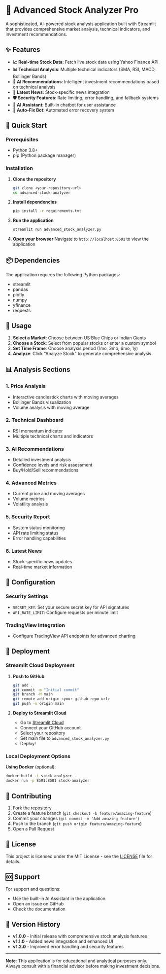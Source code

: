 # 🚀 Advanced Stock Analyzer Pro

A sophisticated, AI-powered stock analysis application built with Streamlit that provides comprehensive market analysis, technical indicators, and investment recommendations.

## ✨ Features

- **📈 Real-time Stock Data**: Fetch live stock data using Yahoo Finance API
- **📊 Technical Analysis**: Multiple technical indicators (SMA, RSI, MACD, Bollinger Bands)
- **🎯 AI Recommendations**: Intelligent investment recommendations based on technical analysis
- **📰 Latest News**: Stock-specific news integration
- **🛡️ Security Features**: Rate limiting, error handling, and fallback systems
- **🤖 AI Assistant**: Built-in chatbot for user assistance
- **🔧 Auto-Fix Bot**: Automated error recovery system

## 🚀 Quick Start

### Prerequisites
- Python 3.8+
- pip (Python package manager)

### Installation

1. **Clone the repository**
   ```bash
   git clone <your-repository-url>
   cd advanced-stock-analyzer
   ```

2. **Install dependencies**
   ```bash
   pip install -r requirements.txt
   ```

3. **Run the application**
   ```bash
   streamlit run advanced_stock_analyzer.py
   ```

4. **Open your browser**
   Navigate to `http://localhost:8501` to view the application

## 📦 Dependencies

The application requires the following Python packages:
- streamlit
- pandas
- plotly
- numpy
- yfinance
- requests

## 🎯 Usage

1. **Select a Market**: Choose between US Blue Chips or Indian Giants
2. **Choose a Stock**: Select from popular stocks or enter a custom symbol
3. **Set Time Frame**: Choose analysis period (1mo, 3mo, 6mo, 1y)
4. **Analyze**: Click "Analyze Stock" to generate comprehensive analysis

## 📊 Analysis Sections

### 1. Price Analysis
- Interactive candlestick charts with moving averages
- Bollinger Bands visualization
- Volume analysis with moving average

### 2. Technical Dashboard
- RSI momentum indicator
- Multiple technical charts and indicators

### 3. AI Recommendations
- Detailed investment analysis
- Confidence levels and risk assessment
- Buy/Hold/Sell recommendations

### 4. Advanced Metrics
- Current price and moving averages
- Volume metrics
- Volatility analysis

### 5. Security Report
- System status monitoring
- API rate limiting status
- Error handling capabilities

### 6. Latest News
- Stock-specific news updates
- Real-time market information

## 🔧 Configuration

### Security Settings
- `SECRET_KEY`: Set your secure secret key for API signatures
- `API_RATE_LIMIT`: Configure requests per minute limit

### TradingView Integration
- Configure TradingView API endpoints for advanced charting

## 🚀 Deployment

### Streamlit Cloud Deployment

1. **Push to GitHub**
   ```bash
   git add .
   git commit -m "Initial commit"
   git branch -M main
   git remote add origin <your-github-repo-url>
   git push -u origin main
   ```

2. **Deploy to Streamlit Cloud**
   - Go to [Streamlit Cloud](https://streamlit.io/cloud)
   - Connect your GitHub account
   - Select your repository
   - Set main file to `advanced_stock_analyzer.py`
   - Deploy!

### Local Deployment Options

**Using Docker** (optional):
```bash
docker build -t stock-analyzer .
docker run -p 8501:8501 stock-analyzer
```

## 🤝 Contributing

1. Fork the repository
2. Create a feature branch (`git checkout -b feature/amazing-feature`)
3. Commit your changes (`git commit -m 'Add amazing feature'`)
4. Push to the branch (`git push origin feature/amazing-feature`)
5. Open a Pull Request

## 📝 License

This project is licensed under the MIT License - see the [LICENSE](LICENSE) file for details.

## 🆘 Support

For support and questions:
- Use the built-in AI Assistant in the application
- Open an issue on GitHub
- Check the documentation

## 🔄 Version History

- **v1.0.0** - Initial release with comprehensive stock analysis features
- **v1.1.0** - Added news integration and enhanced UI
- **v1.2.0** - Improved error handling and security features

---

**Note**: This application is for educational and analytical purposes only. Always consult with a financial advisor before making investment decisions.
